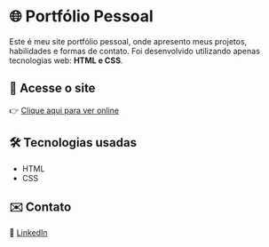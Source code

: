 # 🌐 Portfólio Pessoal

Este é meu site portfólio pessoal, onde apresento meus projetos, habilidades e formas de contato. 
Foi desenvolvido utilizando apenas tecnologias web: **HTML e CSS**.



## 🚀 Acesse o site

👉 [Clique aqui para ver online]()


## 🛠 Tecnologias usadas

- HTML
- CSS


## ✉️ Contato

💼 [LinkedIn](https://www.linkedin.com/in/quintao-alexandre/)
